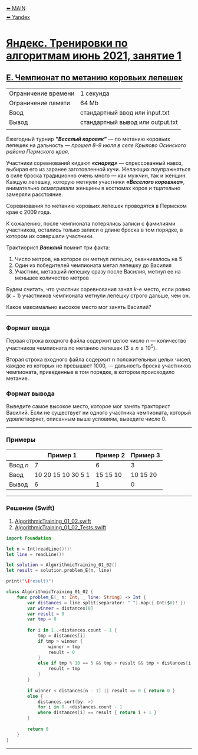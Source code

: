 [⬅️ MAIN][main]<br>[⬅️ Yandex][Yandex]  

[main]: ./../../../README.md
[Yandex]: ./../../README.md
[Yandex_AT_01_02_orig]: https://contest.yandex.ru/contest/27472
[Yandex_AT_01_02_E]: https://contest.yandex.ru/contest/27472/problems/E/

# [Яндекс. Тренировки по алгоритмам июнь 2021, занятие 1][Yandex_AT_01_02_orig]
## [E. Чемпионат по метанию коровьих лепешек][Yandex_AT_01_02_E]

|||
|--------------------|----------------------------------|
|Ограничение времени |1 секунда                         |
|Ограничение памяти  |64 Mb                             |
|Ввод                |стандартный ввод или input.txt    |
|Вывод               |стандартный вывод или output.txt  |
|||


Ежегодный турнир ***"Веселый коровяк"*** — по метанию коровьих лепешек на дальность — *прошел 8–9 июля в селе Крылово Осинского района Пермского края*.

Участники соревнований кидают ***«снаряд»*** — спрессованный навоз, выбирая его из заранее заготовленной кучи. Желающих поупражняться в силе броска традиционно очень много — как мужчин, так и женщин. Каждую лепешку, которую метнули участники ***«Веселого коровяка»***, внимательно осматривали женщины в костюмах коров и тщательно замеряли расстояние.

Соревнования по метанию коровьих лепешек проводятся в Пермском крае с 2009 года.

К сожалению, после чемпионата потерялись записи с фамилиями участников, остались только записи о длине броска в том порядке, в котором их совершали участники.

Трактиорист ***Василий*** помнит три факта:
1. Число метров, на которое он метнул лепешку, оканчивалось на 5
2. Один из победителей чемпионата метал лепешку до Василия
3. Участник, метавший лепешку сразу после Василия, метнул ее на меньшее количество метров

Будем считать, что участник соревнования занял ${k}$-е место, если ровно ${(k − 1)}$ участников чемпионата метнули лепешку строго дальше, чем он.

Какое максимально высокое место мог занять Василий?


---
### Формат ввода
Первая строка входного файла содержит целое число ${n}$ — количество участников чемпионата по метанию лепешек ${(3 ≤ n ≤ 10^5)}$.

Вторая строка входного файла содержит n положительных целых чисел, каждое из которых не превышает 1000, — дальность броска участников чемпионата, приведенные в том порядке, в котором происходило метание.


### Формат вывода
Выведите самое высокое место, которое мог занять тракторист Василий. Если не существует ни одного участника чемпионата, который удовлетворяет, описанным выше условиям, выведите число 0.


---
### Примеры
|           |Пример 1           |Пример 2   |Пример 3   |
|-----------|-------------------|-----------|-----------|
|Ввод ${n}$ |7                  |6          |3          |
|Ввод       |10 20 15 10 30 5 1 |15 15 10   |10 15 20   |
|Вывод      |6                  |1          |0          |


---
### Решение (Swift)
[AlgorithmicTraining_01_02]: ./../../YandexTasks.Swift/YandexTasks/Sources/YandexTasks/AlgorithmicTraining_01_02.swift
[AlgorithmicTraining_01_02_Tests]: ./../../YandexTasks.Swift/YandexTasks/Tests/YandexTasksTests/AlgorithmicTraining_01_02_Tests.swift

1. [AlgorithmicTraining_01_02.swift][AlgorithmicTraining_01_02]
2. [AlgorithmicTraining_01_02_Tests.swift][AlgorithmicTraining_01_02_Tests]

```swift
import Foundation

let n = Int(readLine()!)!
let line = readLine()!

let solution = AlgorithmicTraining_01_02()
let result = solution.problem_E(n, line)

print("\(result)")

class AlgorithmicTraining_01_02 {
    func problem_E(_ n: Int, _ line: String) -> Int {
        var distances = line.split(separator: " ").map({ Int($0)! })
        var winner = distances[0]
        var result = 0
        var tmp = 0
        
        for i in 1..<distances.count - 1 {
            tmp = distances[i]
            if tmp > winner {
                winner = tmp
                result = 0
            }
            else if tmp % 10 == 5 && tmp > result && tmp > distances[i + 1] {
                result = tmp
            }
        }
        
        if winner < distances[n - 1] || result == 0 { return 0 } 
        else {
            distances.sort(by: >)
            for i in 0..<distances.count - 1
            where distances[i] == result { return i + 1 }
        }
        
        return 0
    }
}
```


---